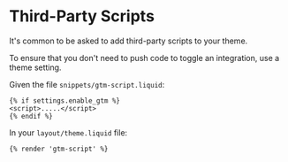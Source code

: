 # Third-Party Scripts

It's common to be asked to add third-party scripts to your theme.

To ensure that you don't need to push code to toggle an integration, use
a theme setting.

Given the file `snippets/gtm-script.liquid`:

```liquid
{% if settings.enable_gtm %}
<script>.....</script>
{% endif %}

```

In your `layout/theme.liquid` file:

```liquid
{% render 'gtm-script' %}
```
